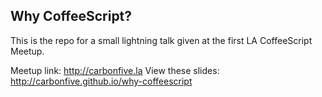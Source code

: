 ## Why CoffeeScript?

This is the repo for a small lightning talk given at the first LA
CoffeeScript Meetup.

Meetup link: <http://carbonfive.la>
View these slides: <http://carbonfive.github.io/why-coffeescript>
